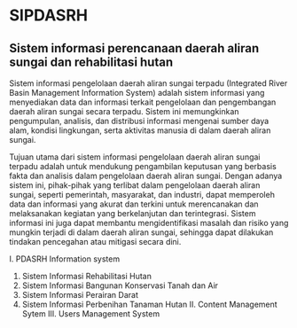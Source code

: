 # SIPDASRH
## Sistem informasi perencanaan daerah aliran sungai dan rehabilitasi hutan

Sistem informasi pengelolaan daerah aliran sungai terpadu (Integrated River Basin Management Information System) adalah sistem informasi yang menyediakan data dan informasi terkait pengelolaan dan pengembangan daerah aliran sungai secara terpadu. Sistem ini memungkinkan pengumpulan, analisis, dan distribusi informasi mengenai sumber daya alam, kondisi lingkungan, serta aktivitas manusia di dalam daerah aliran sungai.

Tujuan utama dari sistem informasi pengelolaan daerah aliran sungai terpadu adalah untuk mendukung pengambilan keputusan yang berbasis fakta dan analisis dalam pengelolaan daerah aliran sungai. Dengan adanya sistem ini, pihak-pihak yang terlibat dalam pengelolaan daerah aliran sungai, seperti pemerintah, masyarakat, dan industri, dapat memperoleh data dan informasi yang akurat dan terkini untuk merencanakan dan melaksanakan kegiatan yang berkelanjutan dan terintegrasi. Sistem informasi ini juga dapat membantu mengidentifikasi masalah dan risiko yang mungkin terjadi di dalam daerah aliran sungai, sehingga dapat dilakukan tindakan pencegahan atau mitigasi secara dini.

I.   PDASRH Information system
  1. Sistem Informasi Rehabilitasi Hutan
  2. Sistem Informasi Bangunan Konservasi Tanah dan Air
  3. Sistem Informasi Perairan Darat
  4. Sistem Informasi Perbenihan Tanaman Hutan
II.  Content Management Sytem
III. Users Management System


